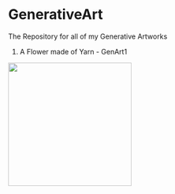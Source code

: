 # GenerativeArt
The Repository for all of my Generative Artworks
1. A Flower made of Yarn - GenArt1
<img src="https://user-images.githubusercontent.com/80179729/126910045-ce609410-8e48-4e6c-bddc-917436150f10.png" width="250">
